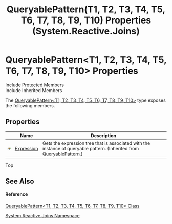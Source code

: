 ﻿---
title: QueryablePattern(T1, T2, T3, T4, T5, T6, T7, T8, T9, T10) Properties (System.Reactive.Joins)
TOCTitle: QueryablePattern(T1, T2, T3, T4, T5, T6, T7, T8, T9, T10) Properties
ms:assetid: Properties.T:System.Reactive.Joins.QueryablePattern`10
ms:mtpsurl: https://msdn.microsoft.com/en-us/library/Hh229094(v=VS.103)
ms:contentKeyID: 36068511
ms.date: 06/28/2011
mtps_version: v=VS.103
---

# QueryablePattern\<T1, T2, T3, T4, T5, T6, T7, T8, T9, T10\> Properties

Include Protected Members  
Include Inherited Members  

The [QueryablePattern\<T1, T2, T3, T4, T5, T6, T7, T8, T9, T10\>](hh211679\(v=vs.103\).md) type exposes the following members.

## Properties

<table>
<thead>
<tr class="header">
<th> </th>
<th>Name</th>
<th>Description</th>
</tr>
</thead>
<tbody>
<tr class="odd">
<td><img src="images\Hh211972.pubproperty(en-us,VS.103).gif" title="Public property" alt="Public property" /></td>
<td><a href="hh212032(v=vs.103).md">Expression</a></td>
<td>Gets the expression tree that is associated with the instance of queryable pattern. (Inherited from <a href="hh229618(v=vs.103).md">QueryablePattern</a>.)</td>
</tr>
</tbody>
</table>

Top

## See Also

#### Reference

[QueryablePattern\<T1, T2, T3, T4, T5, T6, T7, T8, T9, T10\> Class](hh211679\(v=vs.103\).md)

[System.Reactive.Joins Namespace](hh211841\(v=vs.103\).md)


